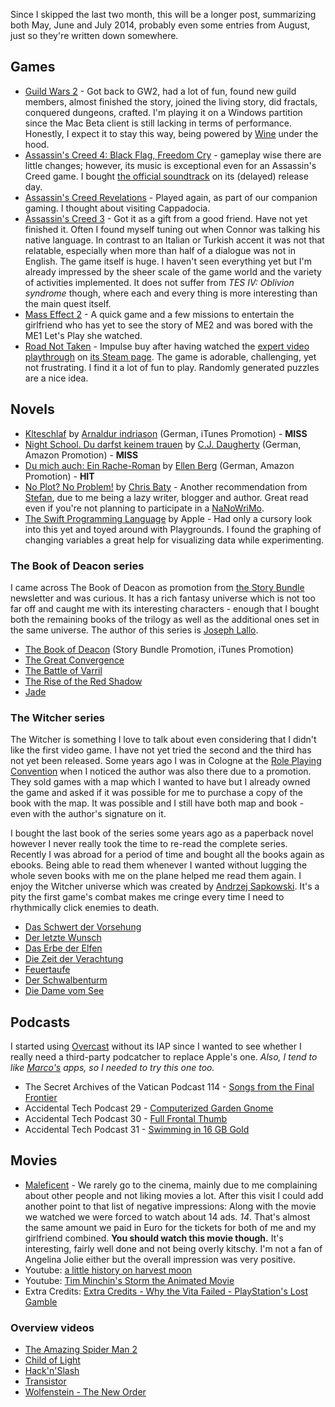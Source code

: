 Since I skipped the last two month, this will be a longer post, summarizing both May, June and July 2014, probably even some entries from August, just so they're written down somewhere.

## Games

  * [Guild Wars 2][1] - Got back to GW2, had a lot of fun, found new guild members, almost finished the story, joined the living story, did fractals, conquered dungeons, crafted. I'm playing it on a Windows partition since the Mac Beta client is still lacking in terms of performance. Honestly, I expect it to stay this way, being powered by [Wine][2] under the hood.
  * [Assassin's Creed 4: Black Flag, Freedom Cry][3] - gameplay wise there are little changes; however, its music is exceptional even for an Assassin's Creed game. I bought [the official soundtrack][4] on its (delayed) release day.
  * [Assassin's Creed Revelations][5] - Played again, as part of our companion gaming. I thought about visiting Cappadocia.
  * [Assassin's Creed 3][6] - Got it as a gift from a good friend. Have not yet finished it. Often I found myself tuning out when Connor was talking his native language. In contrast to an Italian or Turkish accent it was not that relatable, especially when more than half of a dialogue was not in English. The game itself is huge. I haven't seen everything yet but I'm already impressed by the sheer scale of the game world and the variety of activities implemented. It does not suffer from _TES IV: Oblivion syndrome_ though, where each and every thing is more interesting than the main quest itself.
  * [Mass Effect 2][7] - A quick game and a few missions to entertain the girlfriend who has yet to see the story of ME2 and was bored with the ME1 Let's Play she watched.
  * [Road Not Taken][8] - Impulse buy after having watched the [expert video playthrough][9] on [its Steam page][10]. The game is adorable, challenging, yet not frustrating. I find it a lot of fun to play. Randomly generated puzzles are a nice idea.

   [1]: https://www.guildwars2.com/en/
   [2]: http://en.wikipedia.org/wiki/Wine_(software)
   [3]: http://assassinscreed.ubi.com/en-US/games/assassins-creed-freedom-cry.aspx
   [4]: https://itunes.apple.com/at/album/assassins-creed-iv-black-flag/id874974736
   [5]: http://assassinscreed.ubi.com/en-US/games/assassins-creed-revelations.aspx
   [6]: http://assassinscreed.ubi.com/en-US/games/assassins-creed-3.aspx
   [7]: http://masseffect.bioware.com/me2
   [8]: http://spryfox.com/our-games/road-not-taken/
   [9]: https://www.youtube.com/watch?v=kAUL09Siqko
   [10]: http://store.steampowered.com/app/293740/

## Novels

  * [Klteschlaf][11] by [Arnaldur indriason][12] (German, iTunes Promotion) - **MISS**
  * [Night School. Du darfst keinem trauen][13] by [C.J. Daugherty][14] (German, Amazon Promotion) - **MISS**
  * [Du mich auch: Ein Rache-Roman][15] by [Ellen Berg][16] (German, Amazon Promotion) - **HIT**
  * [No Plot? No Problem!][17] by [Chris Baty][18] - Another recommendation from [Stefan][19], due to me being a lazy writer, blogger and author. Great read even if you're not planning to participate in a [NaNoWriMo][20].
  * [The Swift Programming Language][21] by Apple - Had only a cursory look into this yet and toyed around with Playgrounds. I found the graphing of changing variables a great help for visualizing data while experimenting.

   [11]: https://itunes.apple.com/at/book/kalteschlaf/id451454820
   [12]: http://en.wikipedia.org/wiki/Arnaldur_Indriason
   [13]: http://www.cjdaugherty.com/night-school-series/night-school-book/
   [14]: http://www.cjdaugherty.com
   [15]: http://www.amazon.de/Du-mich-auch-Ein-Rache-Roman-ebook/dp/B005OJV0R4/
   [16]: https://www.facebook.com/pages/Ellen-Berg/300609129976944 (no, really, she only has a Facebook page)
   [17]: http://www.chrisbaty.com/books/
   [18]: http://www.chrisbaty.com
   [19]: https://twitter.com/stefan2904 (@stefan2904)
   [20]: http://nanowrimo.org
   [21]: https://itunes.apple.com/at/book/swift-programming-language/id881256329

### The Book of Deacon series

I came across The Book of Deacon as promotion from [the Story Bundle][22] newsletter and was curious. It has a rich fantasy universe which is not too far off and caught me with its interesting characters - enough that I bought both the remaining books of the trilogy as well as the additional ones set in the same universe. The author of this series is [Joseph Lallo][23].

   [22]: http://storybundle.com
   [23]: http://www.bookofdeacon.com/about-the-author/

  * [The Book of Deacon][24] (Story Bundle Promotion, iTunes Promotion)
  * [The Great Convergence][25]
  * [The Battle of Varril][26]
  * [The Rise of the Red Shadow][27]
  * [Jade][28]

   [24]: http://www.bookofdeacon.com/books/fantasy/the-book-of-deacon/
   [25]: http://www.bookofdeacon.com/books/fantasy/the-great-convergence/
   [26]: http://www.bookofdeacon.com/books/fantasy/the-battle-of-verril/
   [27]: http://www.bookofdeacon.com/books/fantasy/the-rise-of-the-red-shadow/
   [28]: http://www.bookofdeacon.com/books/fantasy/jade/

### The Witcher series

The Witcher is something I love to talk about even considering that I didn't like the first video game. I have not yet tried the second and the third has not yet been released. Some years ago I was in Cologne at the [Role Playing Convention][29] when I noticed the author was also there due to a promotion. They sold games with a map which I wanted to have but I already owned the game and asked if it was possible for me to purchase a copy of the book with the map. It was possible and I still have both map and book - even with the author's signature on it.

   [29]: http://www.rpc-germany.de

I bought the last book of the series some years ago as a paperback novel however I never really took the time to re-read the complete series. Recently I was abroad for a period of time and bought all the books again as ebooks. Being able to read them whenever I wanted without lugging the whole seven books with me on the plane helped me read them again. I enjoy the Witcher universe which was created by [Andrzej Sapkowski][30]. It's a pity the first game's combat makes me cringe every time I need to rhythmically click enemies to death.

   [30]: http://en.wikipedia.org/wiki/Andrzej_Sapkowski (official site not available in English)

  * [Das Schwert der Vorsehung][31]
  * [Der letzte Wunsch][32]
  * [Das Erbe der Elfen][33]
  * [Die Zeit der Verachtung][34]
  * [Feuertaufe][35]
  * [Der Schwalbenturm][36]
  * [Die Dame vom See][37]

   [31]: https://itunes.apple.com/at/book/das-schwert-der-vorsehung/id439650173
   [32]: https://itunes.apple.com/at/book/der-letzte-wunsch/id439649032
   [33]: https://itunes.apple.com/at/book/das-erbe-der-elfen/id439647882
   [34]: https://itunes.apple.com/at/book/die-zeit-der-verachtung/id439640120
   [35]: https://itunes.apple.com/at/book/feuertaufe/id435935169
   [36]: https://itunes.apple.com/at/book/der-schwalbenturm/id437778920
   [37]: https://itunes.apple.com/at/book/die-dame-vom-see/id435935267

## Podcasts

I started using [Overcast][38] without its IAP since I wanted to see whether I really need a third-party podcatcher to replace Apple's one. _Also, I tend to like [Marco's][39] apps, so I needed to try this one too._

   [38]: https://overcast.fm
   [39]: http://www.marco.org/about

  * The Secret Archives of the Vatican Podcast 114 - [Songs from the Final Frontier][40]
  * Accidental Tech Podcast 29 - [Computerized Garden Gnome][41]
  * Accidental Tech Podcast 30 - [Full Frontal Thumb][42]
  * Accidental Tech Podcast 31 - [Swimming in 16 GB Gold][43]

   [40]: http://secretarchivesofthevatican.wordpress.com/2013/09/21/songs-from-the-final-frontier/
   [41]: http://atp.fm/episodes/29-computerized-garden-gnome
   [42]: http://atp.fm/episodes/30-full-frontal-thumb
   [43]: http://atp.fm/episodes/31-swimming-in-16-gb-gold

## Movies

  * [Maleficent][44] - We rarely go to the cinema, mainly due to me complaining about other people and not liking movies a lot. After this visit I could add another point to that list of negative impressions: Along with the movie we watched we were forced to watch about 14 ads. _14_. That's almost the same amount we paid in Euro for the tickets for both of me and my girlfriend combined. **You should watch this movie though.** It's interesting, fairly well done and not being overly kitschy. I'm not a fan of Angelina Jolie either but the overall impression was very positive.
  * Youtube: [a little history on harvest moon][45]
  * Youtube: [Tim Minchin's Storm the Animated Movie][46]
  * Extra Credits: [Extra Credits - Why the Vita Failed - PlayStation's Lost Gamble][47]

   [44]: http://www.imdb.com/title/tt1587310/
   [45]: https://www.youtube.com/watch?v=uX_i5-uB_HY
   [46]: https://www.youtube.com/watch?v=HhGuXCuDb1U
   [47]: https://www.youtube.com/watch?v=REaUzHef9h4

### Overview videos

  * [The Amazing Spider Man 2][48]
  * [Child of Light][49]
  * [Hack'n'Slash][50]
  * [Transistor][51]
  * [Wolfenstein - The New Order][52]

   [48]: http://www.polygon.com/2014/5/1/5672552/the-amazing-spider-man-2-overview-video
   [49]: http://www.polygon.com/2014/4/30/5668962/child-of-light-overview-video
   [50]: http://www.polygon.com/2014/5/7/5690978/hack-n-slash-overview-video
   [51]: http://www.polygon.com/2014/5/20/5735282/transistor-overview-video
   [52]: http://www.polygon.com/2014/5/21/5739008/wolfenstein-the-new-order-overview-video

